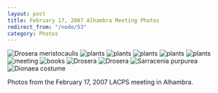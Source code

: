 ```yaml
---
layout: post
title: February 17, 2007 Alhambra Meeting Photos
redirect_from: "/node/53"
category: Photos
---
```


<img src="https://lacps.net/sites/default/files/styles/large/public/meeting_photos/_MG_0477.jpg"  alt="Drosera meristocaulis" />

<img src="https://lacps.net/sites/default/files/styles/large/public/meeting_photos/_MG_0451.jpg"  alt="plants" />

<img src="https://lacps.net/sites/default/files/styles/large/public/meeting_photos/_MG_0458.jpg"  alt="plants" />

<img src="https://lacps.net/sites/default/files/styles/large/public/meeting_photos/_MG_0460.jpg"  alt="plants" />

<img src="https://lacps.net/sites/default/files/styles/large/public/meeting_photos/_MG_0461.jpg"  alt="plants" />

<img src="https://lacps.net/sites/default/files/styles/large/public/meeting_photos/_MG_0463.jpg"  alt="plants" />

<img src="https://lacps.net/sites/default/files/styles/large/public/meeting_photos/_MG_0464.jpg"  alt="meeting" />

<img src="https://lacps.net/sites/default/files/styles/large/public/meeting_photos/_MG_0466.jpg"  alt="books" />

<img src="https://lacps.net/sites/default/files/styles/large/public/meeting_photos/_MG_0488.jpg"  alt="Drosera" />

<img src="https://lacps.net/sites/default/files/styles/large/public/meeting_photos/_MG_0491.jpg"  alt="Drosera" />

<img src="https://lacps.net/sites/default/files/styles/large/public/meeting_photos/_MG_0497.jpg"  alt="Sarracenia purpurea" />

<img src="https://lacps.net/sites/default/files/styles/large/public/meeting_photos/_MG_0523.jpg"  alt="Dionaea costume" />

Photos from the February 17, 2007 LACPS meeting in Alhambra.
